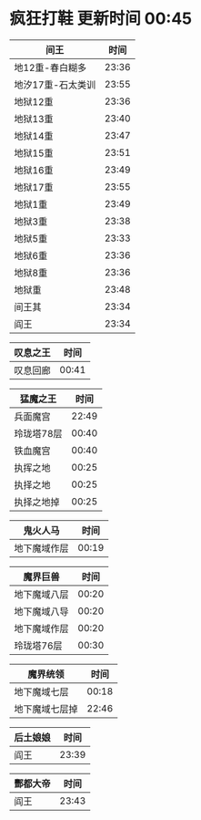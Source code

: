 # 疯狂打鞋 更新时间 00:45

| 间王   | 时间    |
|--------|-------|
| 地12重-春白糊多 | 23:36 |
| 地汐17重-石太类训 | 23:55 |
| 地狱12重 | 23:36 |
| 地狱13重 | 23:40 |
| 地狱14重 | 23:47 |
| 地狱15重 | 23:51 |
| 地狱16重 | 23:49 |
| 地狱17重 | 23:55 |
| 地狱1重 | 23:49 |
| 地狱3重 | 23:38 |
| 地狱5重 | 23:33 |
| 地狱6重 | 23:36 |
| 地狱8重 | 23:36 |
| 地狱重 | 23:48 |
| 间王其 | 23:34 |
| 阎王 | 23:34 |

| 叹息之王   | 时间    |
|--------|-------|
| 叹息回廊 | 00:41 |

| 猛魔之王   | 时间    |
|--------|-------|
| 兵面魔宫 | 22:49 |
| 玲珑塔78层 | 00:40 |
| 铁血魔宫 | 00:40 |
| 执挥之地 | 00:25 |
| 执择之地 | 00:25 |
| 执择之地掉 | 00:25 |

| 鬼火人马   | 时间    |
|--------|-------|
| 地下魔域作层 | 00:19 |

| 魔界巨兽   | 时间    |
|--------|-------|
| 地下魔域八层 | 00:20 |
| 地下魔域八导 | 00:20 |
| 地下魔域作层 | 00:20 |
| 玲珑塔76层 | 00:30 |

| 魔界统领   | 时间    |
|--------|-------|
| 地下魔域七层 | 00:18 |
| 地下魔域七层掉 | 22:46 |

| 后土娘娘   | 时间    |
|--------|-------|
| 阎王 | 23:39 |

| 酆都大帝   | 时间    |
|--------|-------|
| 阎王 | 23:43 |